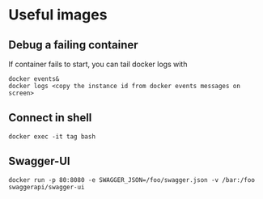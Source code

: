 # Useful images

## Debug a failing container

If container fails to start, you can tail docker logs with

```
docker events&
docker logs <copy the instance id from docker events messages on screen>
```

## Connect in shell

```
docker exec -it tag bash
```


## Swagger-UI

```
docker run -p 80:8080 -e SWAGGER_JSON=/foo/swagger.json -v /bar:/foo swaggerapi/swagger-ui
```


